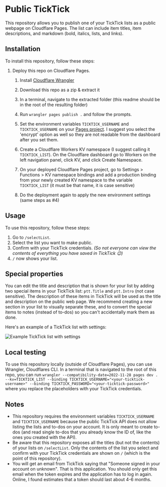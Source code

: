 # Public TickTick

This repository allows you to publish one of your TickTick lists as a public webpage on Cloudflare Pages. The list can include item titles, item descriptions, and markdown (bold, italics, lists, and links).

## Installation

To install this repository, follow these steps:

1. Deploy this repo on Cloudflare Pages.
    1. Install [Cloudflare Wrangler](https://developers.cloudflare.com/workers/wrangler/install-and-update/)
    2. Download this repo as a zip & extract it
    3. In a terminal, navigate to the extracted folder (this readme should be in the root of the resulting folder)
    4. Run `wrangler pages publish .` and follow the prompts.
    
    5. Set the environment variables `TICKTICK_USERNAME` and `TICKTICK_USERNAME` on your [Pages project](https://dash.cloudflare.com). I suggest you select the 'encrypt' option as well so they are not readable from the dashboard after you set them.
    6. Create a Cloudflare Workers KV namespace (I suggest calling it `TICKTICK_LIST`). On the Cloudflare dashboard go to Workers on the left navigation panel, click KV, and click Create Namespace.
    7. On your deployed Cloudflare Pages project, go to Settings > Functions > KV namespace bindings and add a production binding from your newly created KV namespace to the variable `TICKTICK_LIST` (it must be that name, it is case sensitive)
    8. Do the deployment again to apply the new environment settings (same steps as #4)

## Usage

To use this repository, follow these steps:

1. Go to `/selectList`.
2. Select the list you want to make public.
3. Confirm with your TickTick credentials. _(So not everyone can view the contents of everything you have saved in TickTick 😉)_
4. `/` now shows your list.

## Special properties

You can edit the title and description that is shown for your list by adding two special items in your TickTick list: `ptt.Title` and `ptt.Intro` (not case sensitive). The description of these items in TickTick will be used as the title and description on the public web page. We recommend creating a new section in your list to visually separate these, and to convert the special items to notes (instead of to-dos) so you can't accidentally mark them as done.

Here's an example of a TickTick list with settings:

![Example TickTick list with settings](https://i.imgur.com/wZglKxl.png)

## Local testing

To use this repository locally (outside of Cloudflare Pages), you can use Wrangler, Cloudflares CLI. In a terminal that is navigated to the root of this repo, you can run `wrangler --compatibility-date=2022-11-28 pages dev . --kv=TICKTICK_LIST --binding TICKTICK_USERNAME="<your-ticktick-username>" --binding TICKTICK_PASSWORD="<your-ticktick-password>"` where you replace the placeholders with your TickTick credentials.

## Notes

- This repository requires the environment variables `TICKTICK_USERNAME` and `TICKTICK_USERNAME` because the public TickTick API does not allow listing the lists and to-dos on your account. It is only meant to create to-dos (and read single to-dos that you already know the ID of, like the ones you created with the API).
- Be aware that this repository exposes all the titles (but not the contents) of your lists on `/selectList`. Only the contents of the list you select and confirm with your TickTick credentials are shown on `/` (which is the point of this repository).
- You will get an email from TickTick saying that "Someone signed in your account on unknown". That is this application. You should only get this email when the token expires and the application has to log in again. Online, I found estimates that a token should last about 4-6 months. 